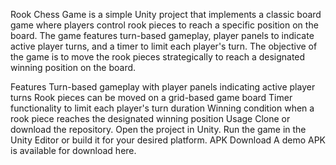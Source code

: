 Rook Chess Game is a simple Unity project that implements a classic board game where players control rook pieces to reach a specific position on the board. The game features turn-based gameplay, player panels to indicate active player turns, and a timer to limit each player's turn. The objective of the game is to move the rook pieces strategically to reach a designated winning position on the board.

Features
Turn-based gameplay with player panels indicating active player turns
Rook pieces can be moved on a grid-based game board
Timer functionality to limit each player's turn duration
Winning condition when a rook piece reaches the designated winning position
Usage
Clone or download the repository.
Open the project in Unity.
Run the game in the Unity Editor or build it for your desired platform.
APK Download
A demo APK is available for download here.
